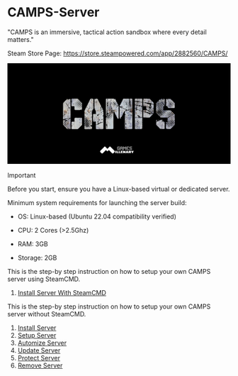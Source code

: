 # CAMPS-Server
"CAMPS is an immersive, tactical action sandbox where every detail matters."

Steam Store Page: https://store.steampowered.com/app/2882560/CAMPS/

![](https://github.com/MillenaryMan/CAMPS-Server/blob/main/GitBanner.png)

> [!IMPORTANT]
> Before you start, ensure you have a Linux-based virtual or dedicated server.
>
> Minimum system requirements for launching the server build:
> - OS: Linux-based (Ubuntu 22.04 compatibility verified)
>
> - CPU: 2 Cores (>2.5Ghz)
>
> - RAM: 3GB 
>
> - Storage: 2GB

This is the step-by step instruction on how to setup your own CAMPS server using SteamCMD.
1. [Install Server With SteamCMD](https://github.com/MillenaryMan/CAMPS-Server/blob/main/Install%20Server%20With%20SteamCMD.md)



This is the step-by step instruction on how to setup your own CAMPS server without SteamCMD.
1. [Install Server](https://github.com/MillenaryMan/CAMPS-Server/blob/main/Install%20Server.md)
2. [Setup Server](https://github.com/MillenaryMan/CAMPS-Server/blob/main/Setup%20Server.md)
3. [Automize Server](https://github.com/MillenaryMan/CAMPS-Server/blob/main/Automatic%20Startup.md)
4. [Update Server](https://github.com/MillenaryMan/CAMPS-Server/blob/main/Update%20Server.md)
5. [Protect Server](https://github.com/MillenaryMan/CAMPS-Server/blob/main/Protect%20Server.md)
6. [Remove Server](https://github.com/MillenaryMan/CAMPS-Server/blob/main/Remove%20Server.md)


